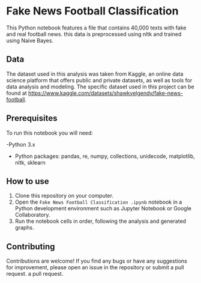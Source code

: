 # Fake News Football Classification

This Python notebook features a file that contains 40,000 texts with fake and real football news. this data is preprocessed using nltk and trained using Naive Bayes.

## Data

The dataset used in this analysis was taken from Kaggle, an online data science platform that offers public and private datasets, as well as tools for data analysis and modeling. The specific dataset used in this project can be found at https://www.kaggle.com/datasets/shawkyelgendy/fake-news-football.

## Prerequisites

To run this notebook you will need:

-Python 3.x
- Python packages: pandas, re, numpy, collections, unidecode, matplotlib, nltk, sklearn

## How to use

1. Clone this repository on your computer.
2. Open the `Fake News Football Classification .ipynb` notebook in a Python development environment such as Jupyter Notebook or Google Collaboratory.
3. Run the notebook cells in order, following the analysis and generated graphs.

## Contributing

Contributions are welcome! If you find any bugs or have any suggestions for improvement, please open an issue in the repository or submit a pull request.
a pull request.
